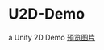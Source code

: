 # U2D-Demo

a Unity 2D Demo
[预览图片](https://www.yunren.online:14243/uploadImages/2024-06-21/70eeee0410f171a48a3111d00.gif)
